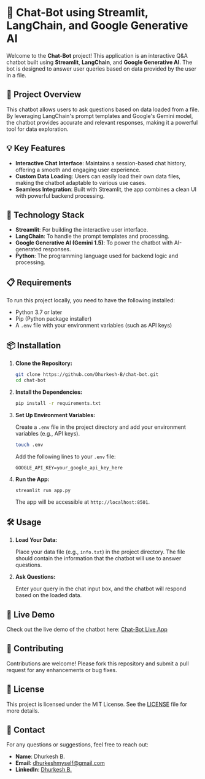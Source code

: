# 🌟 Chat-Bot using Streamlit, LangChain, and Google Generative AI

Welcome to the **Chat-Bot** project! This application is an interactive Q&A chatbot built using **Streamlit**, **LangChain**, and **Google Generative AI**. The bot is designed to answer user queries based on data provided by the user in a file.

## 🚀 Project Overview

This chatbot allows users to ask questions based on data loaded from a file. By leveraging LangChain's prompt templates and Google's Gemini model, the chatbot provides accurate and relevant responses, making it a powerful tool for data exploration.

## 💡 Key Features

- **Interactive Chat Interface**: Maintains a session-based chat history, offering a smooth and engaging user experience.
- **Custom Data Loading**: Users can easily load their own data files, making the chatbot adaptable to various use cases.
- **Seamless Integration**: Built with Streamlit, the app combines a clean UI with powerful backend processing.

## 🔧 Technology Stack

- **Streamlit**: For building the interactive user interface.
- **LangChain**: To handle the prompt templates and processing.
- **Google Generative AI (Gemini 1.5)**: To power the chatbot with AI-generated responses.
- **Python**: The programming language used for backend logic and processing.

## 📋 Requirements

To run this project locally, you need to have the following installed:

- Python 3.7 or later
- Pip (Python package installer)
- A `.env` file with your environment variables (such as API keys)

## 📦 Installation

1. **Clone the Repository:**

   ```bash
   git clone https://github.com/Dhurkesh-B/chat-bot.git
   cd chat-bot
   ```

2. **Install the Dependencies:**

   ```bash
   pip install -r requirements.txt
   ```

3. **Set Up Environment Variables:**

   Create a `.env` file in the project directory and add your environment variables (e.g., API keys).

   ```bash
   touch .env
   ```

   Add the following lines to your `.env` file:

   ```
   GOOGLE_API_KEY=your_google_api_key_here
   ```

4. **Run the App:**

   ```bash
   streamlit run app.py
   ```

   The app will be accessible at `http://localhost:8501`.

## 🛠️ Usage

1. **Load Your Data:**

   Place your data file (e.g., `info.txt`) in the project directory. The file should contain the information that the chatbot will use to answer questions.

2. **Ask Questions:**

   Enter your query in the chat input box, and the chatbot will respond based on the loaded data.

## 🌟 Live Demo

Check out the live demo of the chatbot here: [Chat-Bot Live App](https://chat-bot-dhurkeshb.streamlit.app/)

## 🤝 Contributing

Contributions are welcome! Please fork this repository and submit a pull request for any enhancements or bug fixes.

## 📝 License

This project is licensed under the MIT License. See the [LICENSE](LICENSE) file for more details.

## 📧 Contact

For any questions or suggestions, feel free to reach out:

- **Name**: Dhurkesh B.
- **Email**: dhurkeshmyself@gmail.com
- **LinkedIn**: [Dhurkesh B.](https://www.linkedin.com/in/dhurkeshb/)

